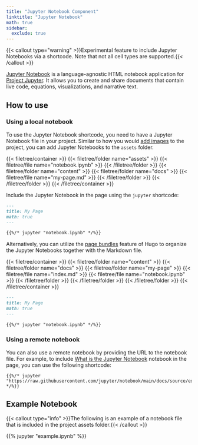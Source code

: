 ```yaml
---
title: "Jupyter Notebook Component"
linktitle: "Jupyter Notebook"
math: true
sidebar:
  exclude: true
---
```


{{< callout type="warning" >}}Experimental feature to include Jupyter Notebooks via a shortcode. Note that not all cell types are supported.{{< /callout >}}

[Jupyter Notebook](https://jupyter.org/) is a language-agnostic HTML notebook application for [Project Jupyter](https://jupyter.org/). It allows you to create and share documents that contain live code, equations, visualizations, and narrative text.

<!--more-->

## How to use

### Using a local notebook

To use the Jupyter Notebook shortcode, you need to have a Jupyter Notebook file in your project. Similar to how you would [add images](../../organize-files#add-images) to the project, you can add Jupyter Notebooks to the `assets` folder.

{{< filetree/container >}}
  {{< filetree/folder name="assets" >}}
    {{< filetree/file name="notebook.ipynb" >}}
  {{< /filetree/folder >}}
  {{< filetree/folder name="content" >}}
    {{< filetree/folder name="docs" >}}
        {{< filetree/file name="my-page.md" >}}
    {{< /filetree/folder >}}
  {{< /filetree/folder >}}
{{< /filetree/container >}}

Include the Jupyter Notebook in the page using the `jupyter` shortcode:

```markdown {filename="content/docs/my-page.md"}
---
title: My Page
math: true
---

{{%/* jupyter "notebook.ipynb" */%}}
```

Alternatively, you can utilize the [page bundles][page-bundles] feature of Hugo to organize the Jupyter Notebooks together with the Markdown file.

{{< filetree/container >}}
  {{< filetree/folder name="content" >}}
    {{< filetree/folder name="docs" >}}
        {{< filetree/folder name="my-page" >}}
            {{< filetree/file name="index.md" >}}
            {{< filetree/file name="notebook.ipynb" >}}
        {{< /filetree/folder >}}
    {{< /filetree/folder >}}
  {{< /filetree/folder >}}
{{< /filetree/container >}}

```markdown {filename="content/docs/my-page/index.md"}
---
title: My Page
math: true
---

{{%/* jupyter "notebook.ipynb" */%}}
```

### Using a remote notebook

You can also use a remote notebook by providing the URL to the notebook file. For example, to include [What is the Jupyter Notebook](https://github.com/jupyter/notebook/blob/main/docs/source/examples/Notebook/What%20is%20the%20Jupyter%20Notebook.ipynb) notebook in the page, you can use the following shortcode:

```
{{%/* jupyter "https://raw.githubusercontent.com/jupyter/notebook/main/docs/source/examples/Notebook/What%20is%20the%20Jupyter%20Notebook.ipynb" */%}}
```

## Example Notebook

{{< callout type="info" >}}The following is an example of a notebook file that is included in the project assets folder.{{< /callout >}}

{{% jupyter "example.ipynb" %}}

[page-bundles]: https://gohugo.io/content-management/page-bundles/#leaf-bundles
